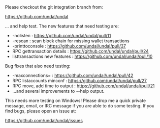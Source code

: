 Please checkout the git integration branch from:

https://github.com/undal/undal

... and help test.  The new features that need testing are:

* -nolisten : https://github.com/undal/undal/pull/11
* -rescan : scan block chain for missing wallet transactions
* -printtoconsole : https://github.com/undal/undal/pull/37
* RPC gettransaction details : https://github.com/undal/undal/pull/24
* listtransactions new features : https://github.com/undal/undal/pull/10

Bug fixes that also need testing:

* -maxconnections= : https://github.com/undal/undal/pull/42
* RPC listaccounts minconf : https://github.com/undal/undal/pull/27
* RPC move, add time to output : https://github.com/undal/undal/pull/21
* ...and several improvements to --help output.

This needs more testing on Windows!  Please drop me a quick private message, email, or IRC message if you are able to do some testing.  If you find bugs, please open an issue at:

https://github.com/undal/undal/issues
